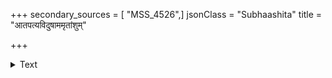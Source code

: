 +++
secondary_sources = [ "MSS_4526",]
jsonClass = "Subhaashita"
title = "आतपत्यविदुषाममृतांशुम्"

+++

<details><summary>Text</summary>

आतपत्यविदुषाममृतांशुम् अंशुमन्तमपि रश्मिसहस्रे।  
रागिणां भवति लक्षणमिन्दोर् इन्द्रनीलशकलच्छविलक्ष्म॥
</details>
